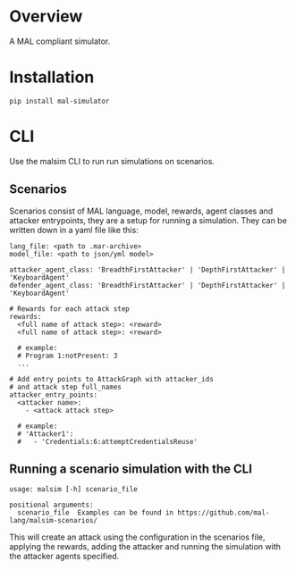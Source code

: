 # Overview

A MAL compliant simulator.

# Installation 
```pip install mal-simulator```

# CLI

Use the malsim CLI to run run simulations on scenarios.

## Scenarios

Scenarios consist of MAL language, model, rewards, agent classes and attacker entrypoints,
they are a setup for running a simulation. They can be written down in a yaml file like this:

```
lang_file: <path to .mar-archive>
model_file: <path to json/yml model>

attacker_agent_class: 'BreadthFirstAttacker' | 'DepthFirstAttacker' | 'KeyboardAgent'
defender_agent_class: 'BreadthFirstAttacker' | 'DepthFirstAttacker' | 'KeyboardAgent'

# Rewards for each attack step
rewards:
  <full name of attack step>: <reward>
  <full name of attack step>: <reward>

  # example:
  # Program 1:notPresent: 3
  ...

# Add entry points to AttackGraph with attacker_ids
# and attack step full_names
attacker_entry_points:
  <attacker name>:
    - <attack attack step>

  # example:
  # 'Attacker1':
  #   - 'Credentials:6:attemptCredentialsReuse'
```

## Running a scenario simulation with the CLI

```
usage: malsim [-h] scenario_file

positional arguments:
  scenario_file  Examples can be found in https://github.com/mal-lang/malsim-scenarios/

```

This will create an attack using the configuration in the scenarios file, applying the rewards, adding the attacker and running the simulation with the attacker agents specified.